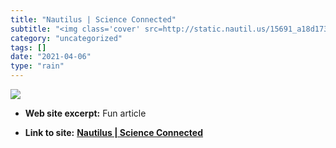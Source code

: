 ```yaml
---
title: "Nautilus | Science Connected"
subtitle: "<img class='cover' src=http://static.nautil.us/15691_a18d17349a19926e1944714f747d330d.png>"
category: "uncategorized"
tags: []
date: "2021-04-06"
type: "rain"
---
```

<img class="cover" src=http://static.nautil.us/15691_a18d17349a19926e1944714f747d330d.png>



* **Web site excerpt:** Fun article

* **Link to site:** **[Nautilus | Science Connected](http://nautil.us/issue/68/context/what-impossible-meant-to-feynman)**